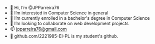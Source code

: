 - 👋 Hi, I’m @JPParreira76
- 👀 I’m interested in Computer Science in general
- 🌱 I’m currently enrolled in a bachelor's degree in Computer Science 
- 💞️ I’m looking to collaborate on web development projects
- 📫 jpparreira76@gmail.com
- 🌱 github.com/2221985-EI-PL is my student's github.

<!---
JPParreira76/JPParreira76 is a ✨ special ✨ repository because its `README.md` (this file) appears on your GitHub profile.
You can click the Preview link to take a look at your changes.
--->
